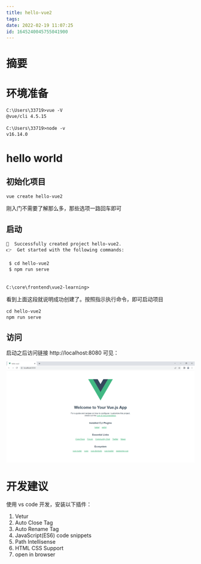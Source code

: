 ```yaml
---
title: hello-vue2
tags: 
date: 2022-02-19 11:07:25
id: 1645240045755041900
---
```

# 摘要



# 环境准备

```
C:\Users\33719>vue -V
@vue/cli 4.5.15

C:\Users\33719>node -v
v16.14.0
```

# hello world

## 初始化项目

```
vue create hello-vue2
```

刚入门不需要了解那么多，那些选项一路回车即可

## 启动

```
🎉  Successfully created project hello-vue2.
👉  Get started with the following commands:

 $ cd hello-vue2
 $ npm run serve


C:\core\frontend\vue2-learning>
```

看到上面这段就说明成功创建了。按照指示执行命令，即可启动项目

```
cd hello-vue2
npm run serve
```

## 访问

启动之后访问链接 http://localhost:8080 可见：

![image-20220219111057803](assets/images/image-20220219111057803.png)

# 开发建议

使用 vs code 开发，安装以下插件：

1. Vetur 
2. Auto Close Tag
3. Auto Rename Tag
4. JavaScript(ES6) code snippets 
5. Path Intellisense
6. HTML CSS Support
7. open in browser
















